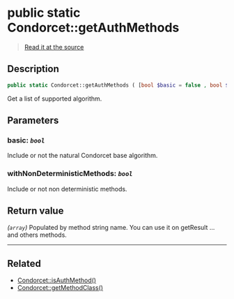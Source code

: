 # public static Condorcet::getAuthMethods

> [Read it at the source](https://github.com/julien-boudry/Condorcet/blob/master/src/Condorcet.php#L105)

## Description    

```php
public static Condorcet::getAuthMethods ( [bool $basic = false , bool $withNonDeterministicMethods = true] ): array
```

Get a list of supported algorithm.

## Parameters

### **basic:** *`bool`*   
Include or not the natural Condorcet base algorithm.    

### **withNonDeterministicMethods:** *`bool`*   
Include or not non deterministic methods.    


## Return value   

*(`array`)* Populated by method string name. You can use it on getResult ... and others methods.


---------------------------------------

## Related

* [Condorcet::isAuthMethod()](/Docs/api-reference/Condorcet%20Class/Condorcet--isAuthMethod().md)    
* [Condorcet::getMethodClass()](/Docs/api-reference/Condorcet%20Class/Condorcet--getMethodClass().md)    
